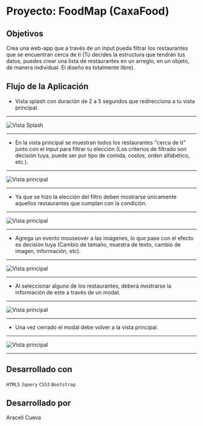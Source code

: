 # Proyecto: FoodMap (CaxaFood)

## Objetivos

Crea una web-app que a través de un input pueda filtrar los restaurantes que se encuentran cerca de ti (Tú decides la estructura que tendrán tus datos, puedes crear una lista de restaurantes en un arreglo, en un objeto, de manera individual. El diseño es totalmente libre).

## Flujo de la Aplicación

- Vista splash con duración de 2 a 5 segundos que redirecciona a tu vista principal.

***
![Vista Splash](assets/img/splash.jpg "Vista Splash")
***

- En la vista principal se muestran todos los restaurantes "cerca de ti" junto con el input para filtrar tu elección (Los criterios de filtrado son decisión tuya, puede ser por tipo de comida, costos, orden alfabético, etc.).

***
![Vista principal](assets/img/2.jpg "Vista principal")
***

- Ya que se hizo la elección del filtro deben mostrarse únicamente aquellos restaurantes que cumplan con la condición.

***
![Vista principal](assets/img/3.jpg "Vista principal")
***

- Agrega un evento mouseover a las imágenes, lo que pase con el efecto es decisión tuya (Cambio de tamaño, muestra de texto, cambio de imagen, información, etc).

***
![Vista principal](assets/img/3.jpg "Vista principal")
***

- Al seleccionar alguno de los restaurantes, deberá mostrarse la información de este a través de un modal.

***
![Vista principal](assets/img/5.jpg "Vista principal")
***

- Una vez cerrado el modal debe volver a la vista principal.

***
![Vista principal](assets/img/6.jpg "Vista principal")
***

## Desarrollado con

`HTML5` `Jquery` `CSS3` `Bootstrap`

## Desarrollado por

Araceli Cueva